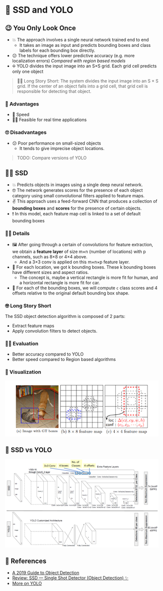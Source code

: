 # 🤳 SSD and YOLO



## 😉 You Only Look Once

* 💥 The approach involves a single neural network trained end to end
  * It takes an image as input and predicts bounding boxes and class labels for each bounding box directly.
* 😕 The technique offers lower predictive accuracy \(e.g. more localization errors\) _Compared with region based models_
* ➗ YOLO divides the input image into an S×S grid. Each grid cell predicts only one object

> 👷‍♀️ Long Story Short: The system divides the input image into an S × S grid. If the center of an object falls into a grid cell, that grid cell is responsible for detecting that object.

### 🎀 Advantages

* 🚀 Speed
* 🤸‍♀️ Feasible for real time applications

### 🙄 Disadvantages

* 😕 Poor performance on small-sized objects
  * It tends to give imprecise object locations.

> TODO: Compare versions of YOLO

## 🤸‍♀️ SSD

* 💥 Predicts objects in images using a single deep neural network. 
* 🤓 The network generates scores for the presence of each object category using small convolutional filters applied to feature maps.
* ✌ This approach uses a feed-forward CNN that produces a collection of **bounding boxes** and **scores** for the presence of certain objects.
* ❗ In this model, each feature map cell is linked to a set of default bounding boxes

### 👩‍🏫 Details

* 🖼️ After going through a certain of convolutions for feature extraction, we obtain a **feature layer** of size m×n \(number of locations\) with p channels, such as 8×8 or 4×4 above. 
  * And a 3×3 conv is applied on this m×n×p feature layer.
* 📍 For each location, we got k bounding boxes. These k bounding boxes have different sizes and aspect ratios. 
  * The concept is, maybe a vertical rectangle is more fit for human, and a horizontal rectangle is more fit for car.
* 💫 For each of the bounding boxes, we will compute `c` class scores and 4 offsets relative to the original default bounding box shape.

### 🤓 Long Story Short

The SSD object detection algorithm is composed of 2 parts:

* Extract feature maps
* Apply convolution filters to detect objects.

### 🕵️‍♀️ Evaluation

* Better accuracy compared to YOLO 
* Better speed compared to Region based algorithms

### 👀 Visualization

![](../.gitbook/assets/ssd.png)

## 🚫 SSD vs YOLO

![](../.gitbook/assets/ssdvsyolo.png)

## 🧐 References

* [A 2019 Guide to Object Detection](https://heartbeat.fritz.ai/a-2019-guide-to-object-detection-9509987954c3)
* [Review: SSD — Single Shot Detector \(Object Detection\) ✨](https://towardsdatascience.com/review-ssd-single-shot-detector-object-detection-851a94607d11)
* [More on YOLO](https://medium.com/@jonathan_hui/real-time-object-detection-with-yolo-yolov2-28b1b93e2088)

